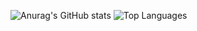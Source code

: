 ![Anurag's GitHub stats](https://github-readme-stats.vercel.app/api?username=Thegiodore&show_icons=true&theme=vue-dark)
![Top Languages](https://github-readme-stats.vercel.app/api/top-langs/?username=Thegiodore&layout=compact&theme=vue-dark)
